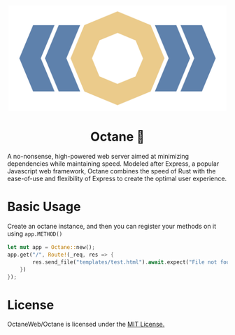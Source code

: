 <p align="center">
    <img src="https://github.com/OctaneWeb/OctaneSite/raw/master/assets/logo.png" width="500">
</p>
<h1 align="center">Octane 🚀</h1>

A no-nonsense, high-powered web server aimed at minimizing dependencies while maintaining speed. Modeled after Express, a popular Javascript web framework, Octane combines the speed of Rust with the ease-of-use and flexibility of Express to create the optimal user experience.

#  Basic Usage 

Create an octane instance, and then you can register your methods on it using `app.METHOD()`

```rust
let mut app = Octane::new();
app.get("/", Route!(_req, res => {
        res.send_file("templates/test.html").await.expect("File not found");
    })
});
```

# License

OctaneWeb/Octane is licensed under the
[MIT License.](https://github.com/OctaneWeb/Octane/blob/master/LICENSE) 

